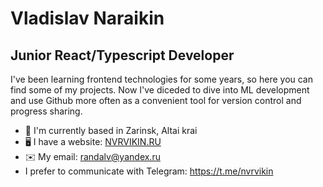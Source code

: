 Vladislav Naraikin
===========================================================================================================================================

Junior React/Typescript Developer
---------------------------------

I've been learning frontend technologies for some years, so here you can find some of my projects. Now I've diceded to dive into ML development and use Github more often as a convenient tool for version control and progress sharing.

* 📍  I'm currently based in Zarinsk, Altai krai
* 🖥️  I have a website: [NVRVIKIN.RU](https://nvrvikin.ru)
* ✉️  My email: [randalv@yandex.ru](mailto:randalv@yandex.ru)
* I prefer to communicate with Telegram: https://t.me/nvrvikin

  
